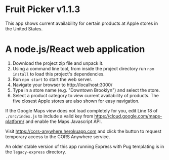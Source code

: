 # Fruit Picker v1.1.3

This app shows current availability for certain products at Apple stores in the United States.

# A node.js/React web application

1. Download the project zip file and unpack it.
2. Using a command line tool, from inside the project directory run `npm install` to load this project's dependencies.
3. Run `npm start` to start the web server.
4. Navigate your browser to http://localhost:3000/
5. Type in a store name (e.g. "Downtown Brooklyn") and select the store.
6. Select a product category to view current availability of products. The five closest Apple stores are also shown for easy navigation.

If the Google Maps view does not load completely for you, edit Line 18 of `./src/index.js` to include a valid key from https://cloud.google.com/maps-platform/ and enable the Maps Javascript API.

Visit https://cors-anywhere.herokuapp.com and click the button to request temporary access to the CORS Anywhere service.

An older stable version of this app running Express with Pug templating is in the `legacy-express` directory.
